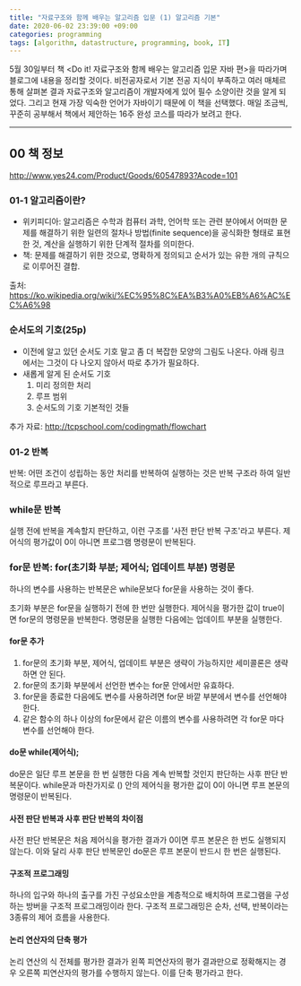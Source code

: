 ```yaml
---
title: "자료구조와 함께 배우는 알고리즘 입문 (1) 알고리즘 기본"
date: 2020-06-02 23:39:00 +09:00
categories: programming
tags: [algorithm, datastructure, programming, book, IT]
---
```


5월 30일부터 책 <Do it! 자료구조와 함께 배우는 알고리즘 입문 자바 편>을 따라가며 블로그에 내용을 정리할 것이다. 비전공자로서 기본 전공 지식이 부족하고 여러 매체르 통해 살펴본 결과 자료구조와 알고리즘이 개발자에게 있어 필수 소양이란 것을 알게 되었다. 그리고 현재 가장 익숙한 언어가 자바이기 때문에 이 책을 선택했다. 매일 조금씩, 꾸준히 공부해서 책에서 제안하는 16주 완성 코스를 따라가 보려고 한다.

---

## 00 책 정보
http://www.yes24.com/Product/Goods/60547893?Acode=101

### 01-1 알고리즘이란?
- 위키피디아: 알고리즘은 수학과 컴퓨터 과학, 언어학 또는 관련 분야에서 어떠한 문제를 해결하기 위한 일련의 절차나 방법(finite sequence)을 공식화한 형태로 표현한 것, 계산을 실행하기 위한 단계적 절차를 의미한다.
- 책: 문제를 해결하기 위한 것으로, 명확하게 정의되고 순서가 있는 유한 개의 규칙으로 이루어진 결합.


출처: https://ko.wikipedia.org/wiki/%EC%95%8C%EA%B3%A0%EB%A6%AC%EC%A6%98

### 순서도의 기호(25p)
- 이전에 알고 있던 순서도 기호 말고 좀 더 복잡한 모양의 그림도 나온다. 아래 링크에서는 그것이 다 나오지 않아서 따로 추가가 필요하다.
- 새롭게 알게 된 순서도 기호
  1. 미리 정의한 처리
  2. 루프 범위
  3. 순서도의 기호 기본적인 것들

추가 자료: http://tcpschool.com/codingmath/flowchart

### 01-2 반복
반복: 어떤 조건이 성립하는 동안 처리를 반복하여 실행하는 것은 반복 구조라 하여 일반적으로 루프라고 부른다.

### while문 반복

실행 전에 반복을 계속할지 판단하고, 이런 구조를 '사전 판단 반복 구조'라고 부른다. 제어식의 평가값이 0이 아니면 프로그램 명령문이 반복된다.

### for문 반복: for(초기화 부분; 제어식; 업데이트 부분) 명령문

하나의 변수를 사용하는 반복문은 while문보다 for문을 사용하는 것이 좋다.

초기화 부분은 for문을 실행하기 전에 한 번만 실행한다. 제어식을 평가한 값이 true이면 for문의 명령문을 반복한다. 명령문을 실행한 다음에는 업데이트 부분을 실행한다.

#### for문 추가
1. for문의 초기화 부분, 제어식, 업데이트 부분은 생략이 가능하지만 세미콜론은 생략하면 안 된다.
2. for문의 초기화 부분에서 선언한 변수는 for문 안에서만 유효하다.
3. for문을 종료한 다음에도 변수를 사용하려면 for문 바깥 부분에서 변수를 선언해야 한다.
4. 같은 함수의 하나 이상의 for문에서 같은 이름의 변수를 사용하려면 각 for문 마다 변수를 선언해야 한다.

#### do문 while(제어식);

do문은 일단 루프 본문을 한 번 실행한 다음 계속 반복할 것인지 판단하는 사후 판단 반복문이다. while문과 마찬가지로 () 안의 제어식을 평가한 값이 0이 아니면 루프 본문의 명령문이 반복된다.

#### 사전 판단 반복과 사후 판단 반복의 차이점

사전 판단 반복문은 처음 제어식을 평가한 결과가 0이면 루프 본문은 한 번도 실행되지 않는다. 이와 달리 사후 판단 반복문인 do문은 루프 본문이 반드시 한 번은 실행된다.

#### 구조적 프로그래밍
하나의 입구와 하나의 출구를 가진 구성요소만을 계층적으로 배치하여 프로그램을 구성하는 방버을 구조적 프로그래밍이라 한다. 구조적 프로그래밍은 순차, 선택, 반복이라는 3종류의 제어 흐름을 사용한다.


#### 논리 연산자의 단축 평가
논리 연산의 식 전체를 평가한 결과가 왼쪽 피연산자의 평가 결과만으로 정확해지는 경우 오른쪽 피연산자의 평가를 수행하지 않는다. 이를 단축 평가라고 한다.
